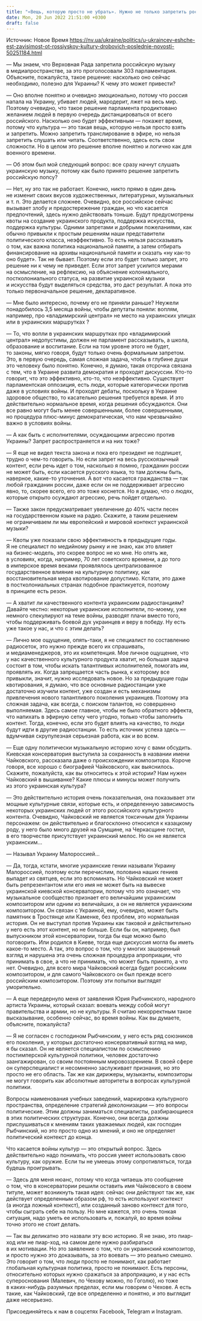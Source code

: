 ```yaml
---
title: "«Вещь, которую просто не убрать». Нужно не только запретить российский контент, а объяснить колониальное прошлое — глава Института нацпамяти"
date: Mon, 20 Jun 2022 21:51:00 +0300
draft: false
---
```

Источник: Новое Время https://nv.ua/ukraine/politics/u-ukraincev-eshche-est-zavisimost-ot-rossiyskoy-kultury-drobovich-poslednie-novosti-50251184.html


— Мы знаем, что Верховная Рада запретила российскую музыку в медиапространстве, за это проголосовали 303 парламентария. Объясните, пожалуйста, такое решение: насколько оно сейчас необходимо, полезно для Украины? К чему это может привести?

— Оно вполне понятно и очевидно эмоционально, потому что россия напала на Украину, убивает людей, мародерит, лжет на весь мир. Поэтому очевидно, что такое решение парламента продиктовано желанием людей в первую очередь дистанцироваться от всего российского. Насколько оно будет эффективным — покажет время, потому что культура — это такая вещь, которую нельзя просто взять и запретить. Можно запретить транслирование в эфире, но нельзя запретить слушать или читать. Соответственно, здесь есть свои сложности. Но в целом это решение вполне понятно и логично как для военного времени.

— Об этом был мой следующий вопрос: все сразу начнут слушать украинскую музыку, потому как было принято решение запретить российскую попсу?

— Нет, ну это так не работает. Конечно, никто прямо в один день не изменит своих вкусов художественных, литературных, музыкальных и т. п. Это делается сложнее. Очевидно, все российское сейчас вызывает злобу и предостережение граждан, но что касается предпочтений, здесь нужно действовать тоньше. Будут предусмотрены квоты на создание украинского продукта, поддержка искусства, поддержка культуры. Одними запретами и добрыми пожеланиями, как обычно привыкли к простым решениям наши представители политического класса, неэффективно. То есть нельзя рассказывать о том, как важна политика национальной памяти, а затем отбирать финансирование на архивы национальной памяти и сказать «ну как-то оно будет». Так не бывает. Поэтому если это будет только запрет, это решение ни к чему не приведет. Если этот запрет усилится мерами на осмысление, на рефлексию, на объяснение колониального, постколониального статуса, на развитие украинской музыки и искусства будут выделяться средства, это даст результат. А пока это только первоначальное решение, декларативное.

— Мне было интересно, почему его не приняли раньше? Неужели понадобилось 3,5 месяца войны, чтобы депутаты поняли: воплям, например, про «владимирский централ» не место на украинских улицах или в украинских маршрутках ?

— То, что вопли в украинских маршрутках про «владимирский централ» недопустимы, должен не парламент рассказывать, а школа, образование и воспитание. Если на том уровне этого не будет, то законы, мягко говоря, будут только очень формальным запретом. Это, в первую очередь, самая сложная задача, чтобы в глубине души это человеку было понятно. Конечно, я думаю, такая отсрочка связана с тем, что в Украине развита демократия и проходят дискуссии. Кто-то говорит, что это эффективно, кто-то, что неэффективно. Существует парламентская оппозиция, есть люди, которые категорически против даже в условиях войны. И проходят дебаты, поскольку в Украине здоровое общество, то касательно решения требуется время. И это действительно нормальное время, когда решения обсуждаются. Они все равно могут быть менее совершенными, более совершенными, но процедура плюс-минус демократическая, что нам чрезвычайно важно в условиях войны.

— А как быть с исполнителями, осуждающими агрессию против Украины? Запрет распространяется и на них тоже?

— Я еще не видел текста закона и пока его президент не подпишет, трудно о чем-то говорить. Но если запрет на весь русскоязычный контент, если речь идет о том, насколько я помню, гражданин россии не может быть, если касается русского языка, то там должны быть, наверное, какие-то уточнения. А вот что касается гражданства — так любой гражданин россии, даже если он не поддерживает агрессию явно, то, скорее всего, его это тоже коснется. Но я думаю, что о людях, которые открыто осуждают агрессию, речь пойдет отдельно.

— Также закон предусматривает увеличение до 40% части песен на государственном языке на радио. Скажите, а таким решением не ограничиваем ли мы европейский и мировой контекст украинской музыки?

— Квоты уже показали свою эффективность в предыдущие годы. Я не специалист по медийному рынку и не знаю, как это влияет на бизнес-модель, это скорее вопрос не ко мне. Но опять же, в условиях, когда, например, 70 лет советского времени, а до того в имперское время веками проявлялось централизованное государственное влияние на культурную политику, как восстановительная мера квотирование допустимо. Кстати, это даже в постколониальных странах подобное практикуется, поэтому в принципе есть резон.

— А хватит ли качественного контента украинским радиостанциям? Давайте честно: некоторые украинские исполнители, по-моему, уже немного спекулируют на теме войны, разводят плачи вместо того, чтобы поддерживать боевой дух украинцев и веру в победу. Ну есть уже такое у нас, и что с этим делать?

— Лично мое ощущение, опять-таки, я не специалист по составлению радиосеток, это нужно прежде всего их спрашивать, и медиаменеджеров, это их компетенция. Мое личное ощущение, что у нас качественного культурного продукта хватит, но большая задача состоит в том, чтобы искать талантливых исполнителей, помогать им, проявлять их. Когда запрещается часть рынка, к которому все привыкли, значит, нужно исследовать новое. Но за предыдущие годы квотирования, я думаю, что все основные радиостанции уже достаточно изучили контент, уже создан и есть механизмы привлечения нового талантливого поколения украинцев. Поэтому эта сложная задача, как всегда, с поиском талантов, но совершенно выполняемая. Здесь самое главное, чтобы не было обратного эффекта, что напихать в эфирную сетку чего угодно, только чтобы заполнить контент. Тогда, конечно, если это будет влиять на качество, то люди будут идти в другие радиостанции. То есть источник успеха здесь — вдумчивая скрупулезная серьезная работа, как и во всем.

— Еще одну политически музыкальную историю хочу с вами обсудить. Киевская консерватория выступила за сохранность в названии имени Чайковского, рассказала даже о происхождении композитора. Короче говоря, все хорошо с биографией Чайковского, как выяснилось. Скажите, пожалуйста, как вы относитесь к этой истории? Нам нужен Чайковский в вышиванке? Какие плюсы и минусы может получить из этого украинская культура?

— Это действительно история очень показательная, она показывает эти мощные культурные связи, которые есть, и определенную зависимость некоторых украинских людей от этого российского культурного контента. Очевидно, Чайковский не является токсичным для Украины персонажем: он действительно и благосклонно относился к казацкому роду, у него было много друзей на Сумщине, на Черкасщине гостил, в его творчестве присутствует украинский мелос. Но он не является украинским…

— Называл Украину Малороссией…

— Да, тогда, кстати, многие украинские гении называли Украину Малороссией, поэтому если перечислим, половина наших гениев выпадет из святцев, если это вспоминать. Но Чайковский не может быть репрезентантом или его имя не может быть на вывеске украинской киевской консерватории, потому что это означает, что музыкальное сообщество признает его величайшим украинским композитором или одним из величайших, а он не является украинским композитором. Он связан с Украиной, ему, очевидно, может быть памятник в Тростянце или Каменке, без проблем, это нормальная история. Он не выступал против Украины как таковой и действительно у него есть этот контент, но не больше. Если бы он, например, был выпускником этой консерватории, тогда бы еще можно было поговорить. Или родился в Киеве, тогда еще дискуссия могла бы иметь какое-то место. А так, это вопрос о том, что у многих зашоренный взгляд и нарушена эта очень сложная процедура апроприации, что принимать в свое, а что не принимать, что может быть принято, а что нет. Очевидно, для всего мира Чайковский всегда будет российским композитором, и для самого Чайковского он был прежде всего российским композитором. Поэтому эти попытки выглядят уморительно.

— А еще передернуло меня от заявления Юрия Рыбчинского, народного артиста Украины, который сказал: воевать между собой могут правительства и армии, но не культуры. Я считаю некорректным такое высказывание, особенно сейчас, во время войны. Как вы думаете, объясните, пожалуйста?

— Я не согласен с господином Рыбчинским, у него есть ряд союзников его поколения, у которых достаточно консервативный взгляд на мир, я бы сказал. Он не является специалистом по осмыслению постимперской культурной политики, человек достаточно заангажирован, со своим постоянным мировоззрением. В своей сфере он суперспециалист и несомненно заслуживает признания, но это просто не его область. Так же как дирижеры, музыканты, композиторы не могут говорить как абсолютные авторитеты в вопросах культурной политики.

Вопросы наименования учебных заведений, маркировка культурного пространства, определение стратегий деколонизации — это вопросы политические. Этим должны заниматься специалисты, разбирающиеся в этих политических структурах. Конечно, они всегда должны прислушиваться к мнениям таких уважаемых людей, как господин Рыбчинский, но это просто одно из мнений, и оно не определяет политический контекст до конца.

Что касается войны культур — это открытый вопрос. Здесь действительно надо понимать, что россия умеет использовать свою культуру, как оружие. Если ты не умеешь этому сопротивляться, тогда будешь проигрывать.

— Здесь для меня нюанс, потому что когда читаешь это сообщение о том, что в консерватории решили оставить имя Чайковского в своем титуле, может возникнуть такая идея: сейчас они действуют так же, как действует определенным образом рф, то есть используют контекст (а иногда ложный контекст), или созданный заново контекст для того, чтобы сыграть себе на пользу. Но мне кажется, это очень тонкая ситуация, надо уметь ее использовать и, пожалуй, во время войны точно этого не стоит делать.

— Так вы деликатно это назвали эту всю историю. Я не знаю, это пиар-ход или не пиар-ход, на самом деле нужно разбираться в их мотивации. Но это заявление о том, что он украинский композитор, и просто нужно это доказывать, за это воевать — это реально смешно. Это говорит о том, что люди просто не понимают, как работает глобальная культурная политика, просто не понимают. Есть персоны, относительно которых нужно сражаться за апроприацию, и у нас есть супероснования (Малевич, по Чехову можно, по Гоголю), но тоже в каких-нибудь разумных пределах, если мы говорим о Чехове. А есть такие, как Чайковский, где все определенно и понятно, и это выглядит даже несерьезно.

Присоединяйтесь к нам в соцсетях Facebook, Telegram и Instagram.
